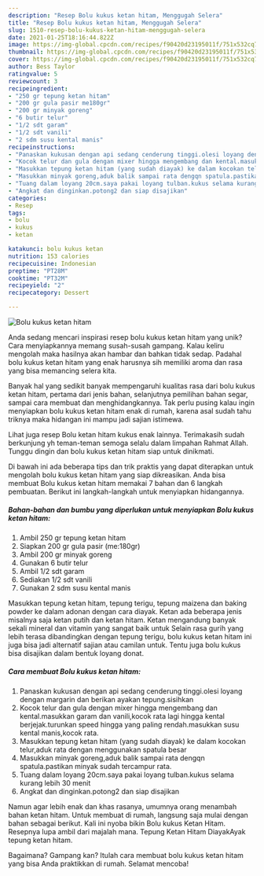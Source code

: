 ```yaml
---
description: "Resep Bolu kukus ketan hitam, Menggugah Selera"
title: "Resep Bolu kukus ketan hitam, Menggugah Selera"
slug: 1510-resep-bolu-kukus-ketan-hitam-menggugah-selera
date: 2021-01-25T18:16:44.822Z
image: https://img-global.cpcdn.com/recipes/f90420d23195011f/751x532cq70/bolu-kukus-ketan-hitam-foto-resep-utama.jpg
thumbnail: https://img-global.cpcdn.com/recipes/f90420d23195011f/751x532cq70/bolu-kukus-ketan-hitam-foto-resep-utama.jpg
cover: https://img-global.cpcdn.com/recipes/f90420d23195011f/751x532cq70/bolu-kukus-ketan-hitam-foto-resep-utama.jpg
author: Bess Taylor
ratingvalue: 5
reviewcount: 3
recipeingredient:
- "250 gr tepung ketan hitam"
- "200 gr gula pasir me180gr"
- "200 gr minyak goreng"
- "6 butir telur"
- "1/2 sdt garam"
- "1/2 sdt vanili"
- "2 sdm susu kental manis"
recipeinstructions:
- "Panaskan kukusan dengan api sedang cenderung tinggi.olesi loyang dengan margarin dan berikan ayakan tepung.sisihkan"
- "Kocok telur dan gula dengan mixer hingga mengembang dan kental.masukkan garam dan vanili,kocok rata lagi hingga kental berjejak.turunkan speed hingga yang paling rendah.masukkan susu kental manis,kocok rata."
- "Masukkan tepung ketan hitam (yang sudah diayak) ke dalam kocokan telur,aduk rata dengan menggunakan spatula besar"
- "Masukkan minyak goreng,aduk balik sampai rata dengqn spatula.pastikan minyak sudah tercampur rata."
- "Tuang dalam loyang 20cm.saya pakai loyang tulban.kukus selama kurang lebih 30 menit"
- "Angkat dan dinginkan.potong2 dan siap disajikan"
categories:
- Resep
tags:
- bolu
- kukus
- ketan

katakunci: bolu kukus ketan 
nutrition: 153 calories
recipecuisine: Indonesian
preptime: "PT28M"
cooktime: "PT32M"
recipeyield: "2"
recipecategory: Dessert

---
```



![Bolu kukus ketan hitam](https://img-global.cpcdn.com/recipes/f90420d23195011f/751x532cq70/bolu-kukus-ketan-hitam-foto-resep-utama.jpg)

Anda sedang mencari inspirasi resep bolu kukus ketan hitam yang unik? Cara menyiapkannya memang susah-susah gampang. Kalau keliru mengolah maka hasilnya akan hambar dan bahkan tidak sedap. Padahal bolu kukus ketan hitam yang enak harusnya sih memiliki aroma dan rasa yang bisa memancing selera kita.

Banyak hal yang sedikit banyak mempengaruhi kualitas rasa dari bolu kukus ketan hitam, pertama dari jenis bahan, selanjutnya pemilihan bahan segar, sampai cara membuat dan menghidangkannya. Tak perlu pusing kalau ingin menyiapkan bolu kukus ketan hitam enak di rumah, karena asal sudah tahu triknya maka hidangan ini mampu jadi sajian istimewa.

Lihat juga resep Bolu ketan hitam kukus enak lainnya. Terimakasih sudah berkunjung yh teman-teman semoga selalu dalam limpahan Rahmat Allah. Tunggu dingin dan bolu kukus ketan hitam siap untuk dinikmati.


Di bawah ini ada beberapa tips dan trik praktis yang dapat diterapkan untuk mengolah bolu kukus ketan hitam yang siap dikreasikan. Anda bisa membuat Bolu kukus ketan hitam memakai 7 bahan dan 6 langkah pembuatan. Berikut ini langkah-langkah untuk menyiapkan hidangannya.

<!--inarticleads1-->

##### Bahan-bahan dan bumbu yang diperlukan untuk menyiapkan Bolu kukus ketan hitam:

1. Ambil 250 gr tepung ketan hitam
1. Siapkan 200 gr gula pasir (me:180gr)
1. Ambil 200 gr minyak goreng
1. Gunakan 6 butir telur
1. Ambil 1/2 sdt garam
1. Sediakan 1/2 sdt vanili
1. Gunakan 2 sdm susu kental manis


Masukkan tepung ketan hitam, tepung terigu, tepung maizena dan baking powder ke dalam adonan dengan cara diayak. Ketan ada beberapa jenis misalnya saja ketan putih dan ketan hitam. Ketan mengandung banyak sekali mineral dan vitamin yang sangat baik untuk Selain rasa gurih yang lebih terasa dibandingkan dengan tepung terigu, bolu kukus ketan hitam ini juga bisa jadi alternatif sajian atau camilan untuk. Tentu juga bolu kukus bisa disajikan dalam bentuk loyang donat. 

<!--inarticleads2-->

##### Cara membuat Bolu kukus ketan hitam:

1. Panaskan kukusan dengan api sedang cenderung tinggi.olesi loyang dengan margarin dan berikan ayakan tepung.sisihkan
1. Kocok telur dan gula dengan mixer hingga mengembang dan kental.masukkan garam dan vanili,kocok rata lagi hingga kental berjejak.turunkan speed hingga yang paling rendah.masukkan susu kental manis,kocok rata.
1. Masukkan tepung ketan hitam (yang sudah diayak) ke dalam kocokan telur,aduk rata dengan menggunakan spatula besar
1. Masukkan minyak goreng,aduk balik sampai rata dengqn spatula.pastikan minyak sudah tercampur rata.
1. Tuang dalam loyang 20cm.saya pakai loyang tulban.kukus selama kurang lebih 30 menit
1. Angkat dan dinginkan.potong2 dan siap disajikan


Namun agar lebih enak dan khas rasanya, umumnya orang menambah bahan ketan hitam. Untuk membuat di rumah, langsung saja mulai dengan bahan sebagai berikut. Kali ini nyoba bikin Bolu kukus Ketan Hitam. Resepnya lupa ambil dari majalah mana. Tepung Ketan Hitam DiayakAyak tepung ketan hitam. 

Bagaimana? Gampang kan? Itulah cara membuat bolu kukus ketan hitam yang bisa Anda praktikkan di rumah. Selamat mencoba!

